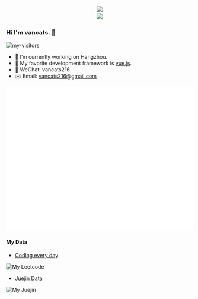 <div align="center">
  <img src="https://readme-typing-svg.herokuapp.com?lines=Hello!+It+is+my+homepage." />
<!-- [![Typing SVG](https://readme-typing-svg.herokuapp.com?lines=Hello!+It+is+my+github+homepage.)](https://git.io/typing-svg) -->
</div>

<div align="center">
  <img src="https://cdn.jsdelivr.net/gh/vancats/vancats/assets/github-contribution-grid-snake.svg" />
<!-- ![](https://cdn.jsdelivr.net/gh/vancats/vancats/assets/github-contribution-grid-snake.svg)               -->
</div>

### Hi I'm vancats. 👋

![my-visitors](https://visitor-badge.glitch.me/badge?page_id=vancats)

- 🔭 I’m currently working on Hangzhou.
- 🌱 My favorite development framework is [vue.js](https://v3.cn.vuejs.org/).
- 💬 WeChat: vancats216
- ✉️ Email: vancats216@gmail.com

<!-- ![](https://cdn.jsdelivr.net/gh/vancats/vancats/github-metrics.svg)    -->
![](./github-metrics.svg)              

#### My Data

- [Coding every day](https://github.com/vancats/vancats-leetcode)

![My Leetcode](https://stats.justsong.cn/api/leetcode?username=leiqifan&cn=true&theme=dark)

- [Juejin Data](https://juejin.cn/user/2313815570265992/posts)

![My Juejin](https://stats.justsong.cn/api/juejin?id=2313815570265992&theme=dark)
